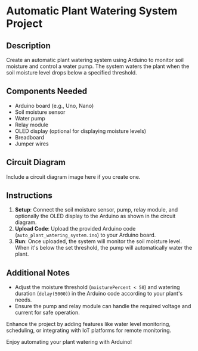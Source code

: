 # Automatic Plant Watering System Project

## Description
Create an automatic plant watering system using Arduino to monitor soil moisture and control a water pump. The system waters the plant when the soil moisture level drops below a specified threshold.

## Components Needed
- Arduino board (e.g., Uno, Nano)
- Soil moisture sensor
- Water pump
- Relay module
- OLED display (optional for displaying moisture levels)
- Breadboard
- Jumper wires

## Circuit Diagram
Include a circuit diagram image here if you create one.

## Instructions
1. **Setup**: Connect the soil moisture sensor, pump, relay module, and optionally the OLED display to the Arduino as shown in the circuit diagram.
2. **Upload Code**: Upload the provided Arduino code (`auto_plant_watering_system.ino`) to your Arduino board.
3. **Run**: Once uploaded, the system will monitor the soil moisture level. When it's below the set threshold, the pump will automatically water the plant.

## Additional Notes
- Adjust the moisture threshold (`moisturePercent < 50`) and watering duration (`delay(5000)`) in the Arduino code according to your plant's needs.
- Ensure the pump and relay module can handle the required voltage and current for safe operation.

Enhance the project by adding features like water level monitoring, scheduling, or integrating with IoT platforms for remote monitoring.

Enjoy automating your plant watering with Arduino!
